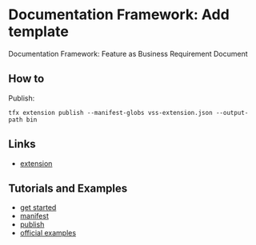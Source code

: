 # Documentation Framework: Add template
Documentation Framework: Feature as Business Requirement Document  

## How to
Publish:
```
tfx extension publish --manifest-globs vss-extension.json --output-path bin
```

## Links
* [extension](https://marketplace.visualstudio.com/items?itemName=ondrej-janosik.Oriflame-DocumentationFramework#overview)

## Tutorials and Examples
* [get started](https://docs.microsoft.com/en-us/vsts/extend/get-started/node?view=vsts)
* [manifest](https://docs.microsoft.com/en-us/vsts/extend/develop/manifest?view=vsts)
* [publish](https://docs.microsoft.com/en-us/vsts/extend/publish/overview?view=vsts)
* [official examples](https://github.com/Microsoft/vsts-extension-samples)
